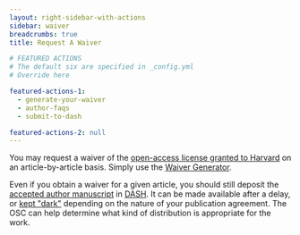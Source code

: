```yaml
---
layout: right-sidebar-with-actions
sidebar: waiver
breadcrumbs: true
title: Request A Waiver

# FEATURED ACTIONS
# The default six are specified in _config.yml
# Override here

featured-actions-1:
  - generate-your-waiver
  - author-faqs
  - submit-to-dash

featured-actions-2: null
---
```


You may request a waiver of the [open-access license granted to Harvard]({{site.baseurl}}/policies/) on an article-by-article basis. Simply use the [Waiver Generator](https://dash.harvard.edu/handle/1/37363046/submit).

Even if you obtain a waiver for a given article, you should still deposit the [accepted author manuscript](https://osc.hul.harvard.edu/authors/faq/#what-version) in [DASH](https://dash.harvard.edu/DASH). It can be made available after a delay, or [kept "dark"](https://osc.hul.harvard.edu/authors/faq/#dark-deposit) depending on the nature of your publication agreement. The OSC can help determine what kind of distribution is appropriate for the work.
